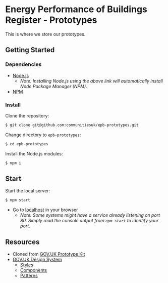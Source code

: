 # Energy Performance of Buildings Register - Prototypes

This is where we store our prototypes.

## Getting Started

### Dependencies
- [Node.js](https://nodejs.org)
    - _Note: Installing Node.js using the above link will automatically install Node Package Manager (NPM)._
- [NPM](https://www.npmjs.com)

### Install

Clone the repository:

```sh
$ git clone git@github.com:communitiesuk/epb-prototypes.git
```

Change directory to `epb-prototypes`:

```bash
$ cd epb-prototypes
```

Install the Node.js modules:

```sh
$ npm i
```

## Start

Start the local server:

```sh
$ npm start
```

- Go to [localhost](https://localhost:80) in your browser
  - _Note: Some systems might have a service already listening 
  on port 80. Simply read the console output from `npm start` to identify your port._

## Resources
- Cloned from [GOV.UK Prototype Kit](https://govuk-prototype-kit.herokuapp.com/docs)
- [GOV.UK Design System](https://design-system.service.gov.uk/get-started/)
  - [Styles](https://design-system.service.gov.uk/styles/)
  - [Components](https://design-system.service.gov.uk/components/)
  - [Patterns](https://design-system.service.gov.uk/patterns/)
